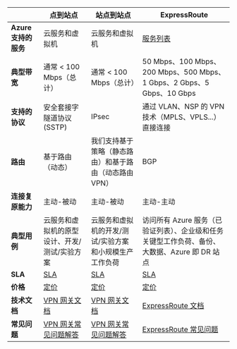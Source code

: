 |  | **点到站点** | **站点到站点** | **ExpressRoute** |
| --- | --- | --- | --- |
| **Azure 支持的服务** |云服务和虚拟机 |云服务和虚拟机 |[服务列表](../articles/expressroute/expressroute-faqs.md#supported-services) |
| **典型带宽** |通常 < 100 Mbps（总计） |通常 < 100 Mbps（总计） |50 Mbps、100 Mbps、200 Mbps、500 Mbps、1 Gbps、2 Gbps、5 Gbps、10 Gbps |
| **支持的协议** |安全套接字隧道协议 (SSTP) |IPsec |通过 VLAN、NSP 的 VPN 技术（MPLS、VPLS...）直接连接 |
| **路由** |基于路由（动态） |我们支持基于策略（静态路由）和基于路由（动态路由 VPN） |BGP |
| **连接复原能力** |主动-被动 |主动-被动 |主动-主动 |
| **典型用例** |云服务和虚拟机的原型设计、开发/测试/实验方案 |云服务和虚拟机的开发/测试/实验方案和小规模生产工作负荷 |访问所有 Azure 服务（已验证列表）、企业级和任务关键型工作负荷、备份、大数据、Azure 即 DR 站点 |
| **SLA** |[SLA](https://www.azure.cn/support/legal/sla/) |[SLA](https://www.azure.cn/support/legal/sla/) |[SLA](https://www.azure.cn/support/legal/sla/) |
| **价格** |[定价](https://www.azure.cn/pricing/details/vpn-gateway/) |[定价](https://www.azure.cn/pricing/details/vpn-gateway/) |[定价](https://www.azure.cn/pricing/details/expressroute/) |
| **技术文档** |[VPN 网关文档](/vpn-gateway/) |[VPN 网关文档](/vpn-gateway/) |[ExpressRoute 文档](/expressroute/) |
| **常见问题** |[VPN 网关常见问题解答](../articles/vpn-gateway/vpn-gateway-vpn-faq.md) |[VPN 网关常见问题解答](../articles/vpn-gateway/vpn-gateway-vpn-faq.md) |[ExpressRoute 常见问题](../articles/expressroute/expressroute-faqs.md) |